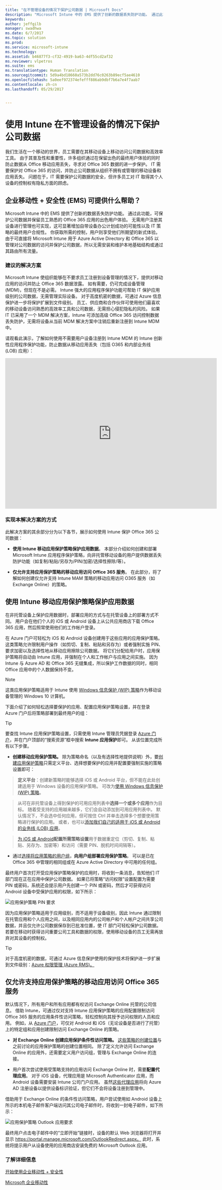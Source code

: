 ```yaml
---
title: "在不管理设备的情况下保护公司数据 | Microsoft Docs"
description: "Microsoft Intune 中的 EMS 提供了创新的数据丢失防护功能。 通过此功能，可保护公司数据并保留员工熟悉的 Office 365 应用的出色用户体验，而无需管理其设备。"
keywords: 
author: jeffgilb
manager: swadhwa
ms.date: 6/7/2017
ms.topic: solution
ms.prod: 
ms.service: microsoft-intune
ms.technology: 
ms.assetid: b46877f3-cf32-4919-ba63-4df55cd2af32
ms.reviewer: vlpetros
ms.suite: ems
ms.translationtype: Human Translation
ms.sourcegitcommit: 5d9a4bd18660a573b2dd76c0263b89ecf5ae4610
ms.openlocfilehash: 5a0eef972374efefff886ab9dbf7b6a7e4f7aab7
ms.contentlocale: zh-cn
ms.lasthandoff: 05/29/2017


---
```


# <a name="protect-company-data-without-managing-devices-with-intune"></a>使用 Intune 在不管理设备的情况下保护公司数据
我们生活在一个移动的世界，员工需要在其移动设备上移动访问公司数据和高效率工具。 由于其普及性和重要性，许多组织通过在保留出色的最终用户体验的同时防止数据从 Office 移动应用丢失，寻求对 Office 365 数据的进一步保护。 IT 需要保护对 Office 365 的访问，并防止公司数据从组织不拥有或管理的移动设备和应用丢失。 问题在于，IT 需要保护公司数据的安全，但许多员工对 IT 取得其个人设备的控制权有隐私方面的顾虑。

## <a name="how-can-enterprise-mobility--security-ems-help-you"></a>企业移动性 + 安全性 (EMS) 可提供什么帮助？

Microsoft Intune 中的 EMS 提供了创新的数据丢失防护功能。 通过此功能，可保护公司数据并保留员工熟悉的 Office 365 应用的出色用户体验。 无需用户注册其设备进行管理也可实现，这可显著增加自带设备办公计划成功的可能性以及 IT 策略的最终用户合规性。 你获取所需的控制，用户则享受他们所期望的新式体验。  由于可直接将 Microsoft Intune 用于 Azure Active Directory 和 Office 365 以管理对公司数据的访问并保护公司数据，所以无需安装和维护本地基础结构或通过其路由所有流量。

### <a name="recommended-solution"></a>建议的解决方案

Microsoft Intune 使组织能够在不要求员工注册到设备管理的情况下，提供对移动应用的访问并防止 Office 365 数据泄露。 如有需要，仍可完成设备管理 (MDM)，但现在不是必需。 Intune 强大的应用程序保护功能可帮助 IT 保护应用级别的公司数据，无需管理实际设备。 对于高度机密的数据，可通过 Azure 信息保护进一步将保护扩展到文件级别。 员工、供应商和合作伙伴可使用他们最喜欢的移动设备访问熟悉的高效率工具和公司数据，无需担心侵犯隐私的风险。 如果 IT 已采用了一个 MDM 解决方案，Intune 可添加高级 Office 365 访问控制数据丢失防护，无需将设备从当前 MDM 解决方案中注销后重新注册到 Intune MDM 中。

请观看此演示，了解如何使用不需要用户设备注册到 Intune MDM 的 Intune 创新性应用程序保护功能，防止数据从移动应用丢失（包括 O365 和内部业务线 (LOB) 应用）：

<iframe width="675" height="480"  src="https://www.youtube.com/embed/BcwgKmsAy18?list=TLGGQ9qBhVYxOZIxMzEyMjAxNg" frameborder="0" allowfullscreen></iframe>

### <a name="how-to-implement-this-solution"></a>实现本解决方案的方式

此解决方案的其余部分分为以下各节，展示如何使用 Intune 保护 Office 365 公司数据：

- **使用 Intune 移动应用保护策略保护应用数据**。 本部分介绍如何创建和部署 Microsoft Intune 应用程序保护策略，向非托管移动设备的用户提供数据丢失防护功能（如复制/粘贴/另存为/PIN/加密/选择性擦除/等）。

- **仅允许支持应用保护策略的移动应用访问 Office 365 服务**。 在此部分，将了解如何创建仅允许支持 Intune MAM 策略的移动应用访问 O365 服务（如 Exchange Online）的策略。

## <a name="protect-app-data-with-intune-mobile-app-protection-policies"></a>使用 Intune 移动应用保护策略保护应用数据

在非托管设备上保护应用数据时，部署应用的方式与在托管设备上的部署方式不同。 用户会在他们个人的 iOS 或 Android 设备上从公共应用商店下载 Office 365 应用，然后照常使用他们的工作帐户登录。

在 Azure 门户可轻松为 iOS 和 Android 设备创建用于这些应用的应用保护策略。 这类策略允许限制用户操作（如剪切、复制、粘贴和另存为）或者强制实施 PIN、要求加密以及选择性地从移动应用擦除公司数据。 将它们分配给用户时，应用保护策略将自动由 Intune 应用，并强制在个人和工作帐户与应用之间实施。 因为 Intune 与 Azure AD 和 Office 365 无缝集成，所以保护工作数据的同时，相同 Office 应用中的个人数据保持不变。

>[!NOTE]
>这类应用保护策略适用于 Intune 使用 [Windows 信息保护 (WIP) 策略](https://technet.microsoft.com/itpro/windows/keep-secure/create-wip-policy-using-intune)作为移动设备管理的 Windows 10 计算机。

下面介绍了如何轻松选择要保护的应用、配置应用保护策略设置，并在登录 Azure 门户后将策略部署到最终用户的组：

>[!TIP]
>要查找 Intune 应用保护策略设置，只需使用 Intune 管理员凭据登录 [Azure 门户](https://portal.azure.com)，并在门户顶部的“搜索资源”框中搜索 **Intune 应用保护**即可。 从该位置完成所有以下步骤。

-   **创建移动应用保护策略。** 除为策略命名（以及有选择性地提供说明）外，要[创建应用保护策略](https://docs.microsoft.com/intune-azure/manage-apps/app-protection-policies#create-an-app-protection-policy)只需定义平台、选择想要保护的应用并配置要强制实施的策略设置即可：

> **定义平台**：创建新策略时能够选择 iOS 或 Android 平台，但不能在此处创建适用于 Windows 设备的应用保护策略。 可改为[使用 Windows 信息保护 (WIP) 策略](https://technet.microsoft.com/itpro/windows/keep-secure/create-wip-policy-using-intune)。

> 从可在非托管设备上得到保护的可用应用列表中**选择一个或多个应用**作为目标。 随着受支持的应用越来越多，它们会自动添加到可用应用列表中。 默认情况下，不会选中任何应用，但可按住 Ctrl 并单击选择多个想要使用策略进行保护的应用。 或者，也可以[添加我们自己的适用于 iOS 或 Android 的业务线 (LOB) 应用](https://docs.microsoft.com/intune/deploy-use/protect-line-of-business-apps-and-data-on-devices-not-enrolled-in-microsoft-intune)。

> [为 iOS 或 Android](https://docs.microsoft.com/en-us/intune-azure/manage-apps/app-protection-policies#policy-settings)**配置所需策略设置**用于数据重定位（剪切、复制、粘贴、另存为、加密等）和访问（需要 PIN、脱机时间间隔等）。

- 通过[选择将应用策略的用户组](https://docs.microsoft.com/intune-azure/manage-apps/app-protection-policies#deploy-a-policy-to-users)，**向用户组部署应用保护策略**。 可以是已在 Office 365 中管理的相同组或在 Azure Active Directory 中可用的任何组。

最终用户首次打开受应用保护策略保护的应用时，将收到一条消息，告知他们 IT 部门现在正在应用中保护公司数据。 如果已将策略“访问权限”设置配置为需要 PIN 或密码，系统还会提示用户先创建一个 PIN 或密码，然后才可获得访问 Android 设备中受保护应用的权限，如下所示：

![应用保护策略 PIN 要求](..\Solutions\media\protect-company-data-without-managing-devices\protect-company-data-without-managing-devices-fig1.png)

因为应用保护策略适用于应用级别，而不适用于设备级别，因此 Intune 通过限制在托管应用和个人应用之间，以及相同应用内的公司帐户和个人帐户之间共享公司数据，并且仅允许公司数据保存到已批准位置，使 IT 部门可轻松保护公司数据。 若要在移动时获得访问重要公司工具和数据的权限，使用移动设备的员工无需再放弃对其设备的控制权。

>[!TIP]
>对于高度机密的数据，可通过 Azure 信息保护使用的保护技术将保护进一步扩展到文件级别：[Azure 权限管理 (Azure RMS)。](https://docs.microsoft.com/information-protection/understand-explore/what-is-azure-rms)

## <a name="allow-only-mobile-apps-that-support-app-protection-policies-to-access-office-365-services"></a>仅允许支持应用保护策略的移动应用访问 Office 365 服务
默认情况下，所有用户和所有应用都有权访问 Exchange Online 托管的公司信息。 借助 Intune，可通过仅对支持 Intune 应用保护策略的应用配置限制访问 Office 365 服务的应用条件性访问策略，轻松控制向其授予访问权限的人员和应用。 例如，从 [Azure 门户](https://portal.azure.com)，可仅对 Android 和 iOS（无论设备是否进行了托管）上的特定组和应用创建限制访问 Exchange Online 的策略。

- **对 Exchange Online 创建应用保护条件性访问策略。** [这些策略的创建位置](https://docs.microsoft.com/intune/deploy-use/mam-ca-for-exchange-online)与之前讨论的应用保护策略的创建位置相同。 除了定义允许访问 Exchange Online 的应用外，还需要定义用户访问组，管理与 Exchange Online 的连接。

- 用户首次尝试使用受策略支持的应用访问 Exchange Online 时，需要**配置代理应用**。 对于 iOS 设备，代理应用是 Microsoft Authenticator 应用，而 Android 设备需要安装 Intune 公司门户应用。 虽然[这些代理应用](https://docs.microsoft.com/intune/deploy-use/use-apps-with-mam-ca)将向 Azure AD 注册设备以提供设备标识验证，但它们不会将设备注册到管理中。

借助用于 Exchange Online 的条件性访问策略，用户尝试使用如 Android 设备上所示的本机电子邮件客户端访问其公司电子邮件时，将收到一封电子邮件，如下所示：

![应用保护策略 Outlook 应用要求](..\Solutions\media\protect-company-data-without-managing-devices\protect-company-data-without-managing-devices-fig2.png)

最终用户点击电子邮件中的“立即开始”链接时，设备的默认 Web 浏览器将打开并显示 https://portal.manage.microsoft.com/OutlookRedirect.aspx。 此时，系统将提示用户从设备使用的应用商店安装免费的 Microsoft Outlook 应用。

### <a name="learn-more"></a>了解详细信息

[开始使用企业移动性 + 安全性](https://docs.microsoft.com/enterprise-mobility/solutions/ems-get-started)

[Microsoft 企业移动性](https://www.microsoft.com/en-us/cloud-platform/enterprise-mobility)


